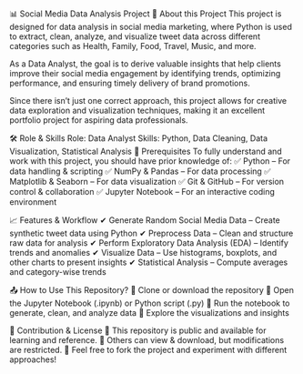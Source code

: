 📊 Social Media Data Analysis Project
🔎 About this Project
This project is designed for data analysis in social media marketing, where Python is used to extract, clean, analyze, and visualize tweet data across different categories such as Health, Family, Food, Travel, Music, and more.

As a Data Analyst, the goal is to derive valuable insights that help clients improve their social media engagement by identifying trends, optimizing performance, and ensuring timely delivery of brand promotions.

Since there isn’t just one correct approach, this project allows for creative data exploration and visualization techniques, making it an excellent portfolio project for aspiring data professionals.

🛠 Role & Skills
Role: Data Analyst
Skills: Python, Data Cleaning, Data Visualization, Statistical Analysis
📌 Prerequisites
To fully understand and work with this project, you should have prior knowledge of:
✅ Python – For data handling & scripting
✅ NumPy & Pandas – For data processing
✅ Matplotlib & Seaborn – For data visualization
✅ Git & GitHub – For version control & collaboration
✅ Jupyter Notebook – For an interactive coding environment 

📈 Features & Workflow
✔ Generate Random Social Media Data – Create synthetic tweet data using Python
✔ Preprocess Data – Clean and structure raw data for analysis
✔ Perform Exploratory Data Analysis (EDA) – Identify trends and anomalies
✔ Visualize Data – Use histograms, boxplots, and other charts to present insights
✔ Statistical Analysis – Compute averages and category-wise trends

📤 How to Use This Repository?
🔹 Clone or download the repository
🔹 Open the Jupyter Notebook (.ipynb) or Python script (.py)
🔹 Run the notebook to generate, clean, and analyze data
🔹 Explore the visualizations and insights

🚀 Contribution & License
🔹 This repository is public and available for learning and reference.
🔹 Others can view & download, but modifications are restricted.
🔹 Feel free to fork the project and experiment with different approaches!

